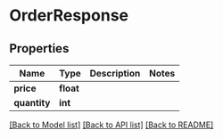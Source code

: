 # OrderResponse

## Properties
Name | Type | Description | Notes
------------ | ------------- | ------------- | -------------
**price** | **float** |  | 
**quantity** | **int** |  | 

[[Back to Model list]](../README.md#documentation-for-models) [[Back to API list]](../README.md#documentation-for-api-endpoints) [[Back to README]](../README.md)

